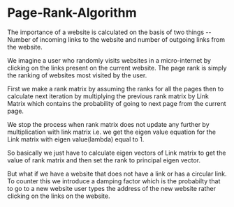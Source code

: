 # Page-Rank-Algorithm

The importance of a website is calculated on the basis of two things -- Number of incoming links to the website and number of outgoing links from the website.

We imagine a user who randomly visits websites in a micro-internet by clicking on the links present on the current website. The page rank is simply the ranking of websites most visited by the user.

First we make a rank matrix by assuming the ranks for all the pages then to calculate next iteration by multiplying the previous rank matrix by Link Matrix which contains the probability of going to next page from the current page.

We stop the process when rank matrix does not update any further by multiplication with link matrix i.e. we get the eigen value equation for the Link matrix with eigen value(lambda) equal to 1.

So basically we just have to calculate eigen vectors of Link matrix to get the value of rank matrix and then set the rank to principal eigen vector.

But what if we have a website that does not have a link or has a circular link. To counter this we introduce a damping factor which is the probabilty that to go to a new website user types the address of the new website rather clicking on the links on the website.
